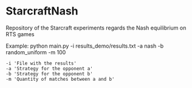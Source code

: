 # StarcraftNash
Repository of the Starcraft experiments regards the Nash equilibrium on RTS games

Example:
    python main.py -i results_demo/results.txt -a nash -b random_uniform -m 100

    -i 'File with the results'
    -a 'Strategy for the opponent a'
    -b 'Strategy for the opponent b'
    -m 'Quantity of matches between a and b'